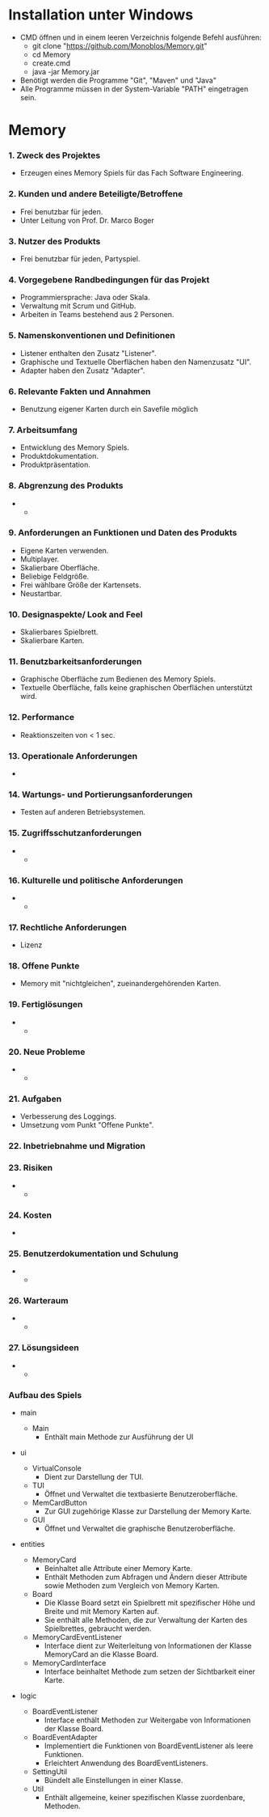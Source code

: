 # Installation unter Windows

* CMD öffnen und in einem leeren Verzeichnis folgende Befehl ausführen:
  * git clone "https://github.com/Monoblos/Memory.git"
  * cd Memory
  * create.cmd
  * java -jar Memory.jar
* Benötigt werden die Programme "Git", "Maven" und "Java"
* Alle Programme müssen in der System-Variable "PATH" eingetragen sein.


Memory
======
### 1. Zweck des Projektes
* Erzeugen eines Memory Spiels für das Fach Software Engineering.

### 2. Kunden und andere Beteiligte/Betroffene
* Frei benutzbar für jeden.
* Unter Leitung von Prof. Dr. Marco Boger

### 3. Nutzer des Produkts
* Frei benutzbar für jeden, Partyspiel.

### 4. Vorgegebene Randbedingungen für das Projekt
* Programmiersprache: Java oder Skala.
* Verwaltung mit Scrum und GitHub.
* Arbeiten in Teams bestehend aus 2 Personen.

### 5. Namenskonventionen und Definitionen
* Listener enthalten den Zusatz "Listener".
* Graphische und Textuelle Oberflächen haben den Namenzusatz "UI".
*  Adapter haben den Zusatz "Adapter".

### 6. Relevante Fakten und Annahmen
* Benutzung eigener Karten durch ein Savefile möglich

### 7. Arbeitsumfang
* Entwicklung des Memory Spiels.
* Produktdokumentation.
* Produktpräsentation.


### 8. Abgrenzung des Produkts
* - 

### 9. Anforderungen an Funktionen und Daten des Produkts
* Eigene Karten verwenden.
* Multiplayer.
* Skalierbare Oberfläche.
* Beliebige Feldgröße.
* Frei wählbare Größe der Kartensets.
* Neustartbar.


### 10. Designaspekte/ Look and Feel
* Skalierbares Spielbrett.
* Skalierbare Karten.

### 11. Benutzbarkeitsanforderungen
* Graphische Oberfläche zum Bedienen des Memory Spiels.
* Textuelle Oberfläche, falls keine graphischen Oberflächen unterstützt wird.

### 12. Performance
* Reaktionszeiten von < 1 sec.

### 13. Operationale Anforderungen
* 

### 14. Wartungs- und Portierungsanforderungen
* Testen auf anderen Betriebsystemen.

### 15. Zugriffsschutzanforderungen
* - 

### 16. Kulturelle und politische Anforderungen
* -

### 17. Rechtliche Anforderungen
* Lizenz

### 18. Offene Punkte
* Memory mit "nichtgleichen", zueinandergehörenden Karten.

### 19. Fertiglösungen
* -

### 20. Neue Probleme
* -

### 21. Aufgaben
* Verbesserung des Loggings.
* Umsetzung vom Punkt "Offene Punkte".
### 22. Inbetriebnahme und Migration

### 23. Risiken
* -

### 24. Kosten
* 

### 25. Benutzerdokumentation und Schulung
* -

### 26. Warteraum
* -

### 27. Lösungsideen
* -

### Aufbau des Spiels
* main 
  * Main
    * Enthält main Methode zur Ausführung der UI


* ui
  * VirtualConsole
    * Dient zur Darstellung der TUI.
  * TUI
    * Öffnet und Verwaltet die textbasierte Benutzeroberfläche. 
  * MemCardButton
    * Zur GUI zugehörige Klasse zur Darstellung der Memory Karte.
  * GUI
    * Öffnet und Verwaltet die graphische Benutzeroberfläche.  


* entities
  * MemoryCard
    * Beinhaltet alle Attribute einer Memory Karte.  
    * Enthält Methoden zum Abfragen und Ändern dieser Attribute sowie Methoden zum Vergleich von Memory Karten.
  * Board
    * Die Klasse Board setzt ein Spielbrett mit spezifischer Höhe und Breite und mit Memory Karten auf. 
    * Sie enthält alle Methoden, die zur Verwaltung der Karten des Spielbrettes, gebraucht werden.
  * MemoryCardEventListener
    * Interface dient zur Weiterleitung von Informationen der Klasse MemoryCard an die Klasse Board.
  * MemoryCardInterface
    * Interface beinhaltet Methode zum setzen der Sichtbarkeit einer Karte.
  
  
* logic
  * BoardEventListener
    * Interface enthält Methoden zur Weitergabe von Informationen der Klasse Board. 
  * BoardEventAdapter
    * Implementiert die Funktionen von BoardEventListener als leere Funktionen.
    * Erleichtert Anwendung des BoardEventListeners.
  * SettingUtil
    * Bündelt alle Einstellungen in einer Klasse.
  * Util 
    * Enthält allgemeine, keiner spezifischen Klasse zuordenbare, Methoden.
